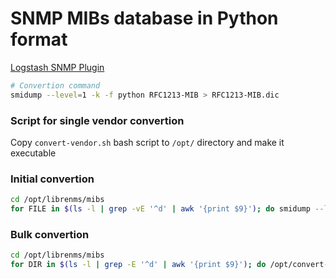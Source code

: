 # SNMP MIBs database in Python format

[Logstash SNMP Plugin](https://www.elastic.co/guide/en/logstash/current/plugins-inputs-snmp.html)

```bash
# Convertion command
smidump --level=1 -k -f python RFC1213-MIB > RFC1213-MIB.dic
```

### Script for single vendor convertion

Copy `convert-vendor.sh` bash script to `/opt/` directory and make it executable

### Initial convertion

```bash
cd /opt/librenms/mibs
for FILE in $(ls -l | grep -vE '^d' | awk '{print $9}'); do smidump --level=1 -k -f python $FILE > /opt/librenms/dictionaries/${FILE}.dic; done
```

### Bulk convertion

```bash
cd /opt/librenms/mibs
for DIR in $(ls -l | grep -E '^d' | awk '{print $9}'); do /opt/convert-vendor.sh $DIR; done
```
